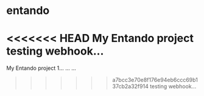 # entando
<<<<<<< HEAD
My Entando project
testing webhook...
=======
My Entando project 1... ... ...
>>>>>>> a7bcc3e70e8f176e94eb6ccc69b137cb2a32f914
testing webhook...
